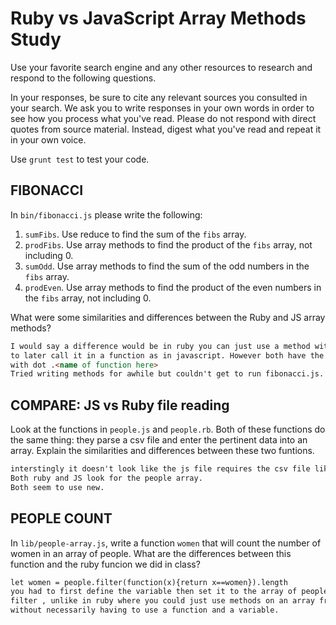 # Ruby vs JavaScript Array Methods Study

Use your favorite search engine and any other resources to research and
respond to the following questions.

In your responses, be sure to cite any relevant sources you consulted in your
search. We ask you to write responses in your own words in order to see how you
process what you've read. Please do not respond with direct quotes from source
material. Instead, digest what you've read and repeat it in your own voice.

Use `grunt test` to test your code.


## FIBONACCI

In `bin/fibonacci.js` please write the following:
1. `sumFibs`. Use reduce to find the sum of the `fibs` array.
2. `prodFibs`. Use array methods to find the product of the `fibs` array,
    not including 0.
3. `sumOdd`. Use array methods to find the sum of the odd numbers in the
    `fibs` array.
4. `prodEven`. Use array methods to find the product of the even numbers in the
    `fibs` array, not including 0.


What were some similarities and differences between the Ruby and JS array methods?

```md
I would say a difference would be in ruby you can just use a method without having
to later call it in a function as in javascript. However both have the syntax
with dot .<name of function here>
Tried writing methods for awhile but couldn't get to run fibonacci.js.
```

## COMPARE: JS vs Ruby file reading

Look at the functions in `people.js` and `people.rb`. Both of these functions do
the same thing: they parse a csv file and enter the pertinent data into an array.
Explain the similarities and differences between these two funtions.

```md
interstingly it doesn't look like the js file requires the csv file like the ruby file does.
Both ruby and JS look for the people array.
Both seem to use new.
```

## PEOPLE COUNT

In `lib/people-array.js`, write a function `women` that will count the number of
women in an array of people.
What are the differences between this function and the ruby funcion we did
in class?

```md
let women = people.filter(function(x){return x==women}).length
you had to first define the variable then set it to the array of people with a method to
filter , unlike in ruby where you could just use methods on an array from the start
without necessarily having to use a function and a variable.
```
